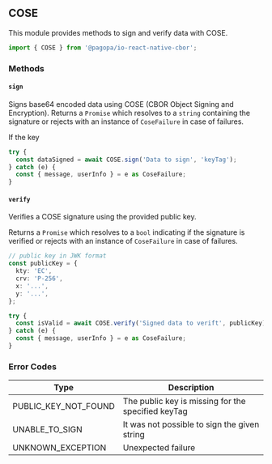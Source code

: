## COSE

This module provides methods to sign and verify data with COSE.

```typescript
import { COSE } from '@pagopa/io-react-native-cbor';
```

### Methods

#### `sign`

Signs base64 encoded data using COSE (CBOR Object Signing and Encryption).
Returns a `Promise` which resolves to a `string` containing the signature or rejects with an instance of `CoseFailure` in case of failures.

If the key

```typescript
try {
  const dataSigned = await COSE.sign('Data to sign', 'keyTag');
} catch (e) {
  const { message, userInfo } = e as CoseFailure;
}
```

#### `verify`

Verifies a COSE signature using the provided public key.

Returns a `Promise` which resolves to a `bool` indicating if the signature is verified or rejects with an instance of `CoseFailure` in case of failures.

```typescript
// public key in JWK format
const publicKey = {
  kty: 'EC',
  crv: 'P-256',
  x: '...',
  y: '...',
};

try {
  const isValid = await COSE.verify('Signed data to verift', publicKey);
} catch (e) {
  const { message, userInfo } = e as CoseFailure;
}
```

### Error Codes

| Type                 | Description                                        |
| -------------------- | -------------------------------------------------- |
| PUBLIC_KEY_NOT_FOUND | The public key is missing for the specified keyTag |
| UNABLE_TO_SIGN       | It was not possible to sign the given string       |
| UNKNOWN_EXCEPTION    | Unexpected failure                                 |
